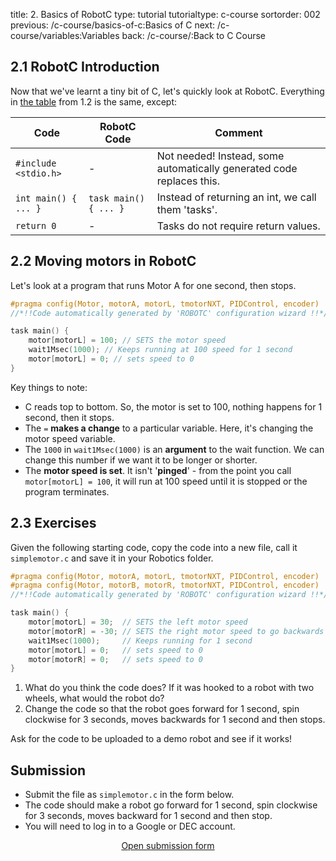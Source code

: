 title: 2. Basics of RobotC
type: tutorial
tutorialtype: c-course
sortorder: 002
previous: /c-course/basics-of-c:Basics of C
next: /c-course/variables:Variables
back: /c-course/:Back to C Course

## 2.1 RobotC Introduction
Now that we've learnt a tiny bit of C, let's quickly look at RobotC. Everything in [the table](/c-course/basics-of-c/#12-hello-world) from 1.2 is the same, except:

| Code | RobotC Code | Comment |
|------|-------------|---------|
| `#include <stdio.h>` | - | Not needed! Instead, some automatically generated code replaces this. |
| `int main() { ... }` | `task main() { ... }` | Instead of returning an int, we call them 'tasks'. |
| `return 0` | - | Tasks do not require return values. |

## 2.2 Moving motors in RobotC
Let's look at a program that runs Motor A for one second, then stops. 

```c
#pragma config(Motor, motorA, motorL, tmotorNXT, PIDControl, encoder)
//*!!Code automatically generated by 'ROBOTC' configuration wizard !!*//

task main() {
    motor[motorL] = 100; // SETS the motor speed
    wait1Msec(1000); // Keeps running at 100 speed for 1 second
    motor[motorL] = 0; // sets speed to 0
}
```

Key things to note:

* C reads top to bottom. So, the motor is set to 100, nothing happens for 1 second, then it stops.
* The `=` **makes a change** to a particular variable. Here, it's changing the motor speed variable.
* The `1000` in `wait1Msec(1000)` is an **argument** to the wait function. We can change this number if we want it to be longer or shorter.
* The **motor speed is set**. It isn't '**pinged**' - from the point you call `motor[motorL] = 100`, it will run at 100 speed until it is stopped or the program terminates.

## 2.3 Exercises
Given the following starting code, copy the code into a new file, call it  `simplemotor.c` and save it in your Robotics folder.

```c
#pragma config(Motor, motorA, motorL, tmotorNXT, PIDControl, encoder)
#pragma config(Motor, motorB, motorR, tmotorNXT, PIDControl, encoder)
//*!!Code automatically generated by 'ROBOTC' configuration wizard !!*//

task main() {
    motor[motorL] = 30;  // SETS the left motor speed
    motor[motorR] = -30; // SETS the right motor speed to go backwards
    wait1Msec(1000);     // Keeps running for 1 second
    motor[motorL] = 0;   // sets speed to 0
    motor[motorR] = 0;   // sets speed to 0
}
```

1. What do you think the code does? If it was hooked to a robot with two wheels, what would the robot do?
2. Change the code so that the robot goes forward for 1 second, spin clockwise for 3 seconds, moves backwards for 1 second and then stops.

Ask for the code to be uploaded to a demo robot and see if it works!

## Submission

- Submit the file as `simplemotor.c` in the form below. 
- The code should make a robot go forward for 1 second, spin clockwise for 3 seconds, moves backward for 1 second and then stop.
- You will need to log in to a Google or DEC account.

<p style="text-align:center">
<a class="button" href="https://goo.gl/forms/Uu3p1sukJrtag1v42" target="_blank">Open submission form</a>
</p>